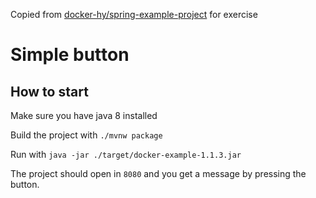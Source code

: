 Copied from [docker-hy/spring-example-project](https://github.com/docker-hy/spring-example-project) for exercise

# Simple button

## How to start

Make sure you have java 8 installed

Build the project with `./mvnw package`

Run with `java -jar ./target/docker-example-1.1.3.jar`

The project should open in `8080` and you get a message by pressing the button.
